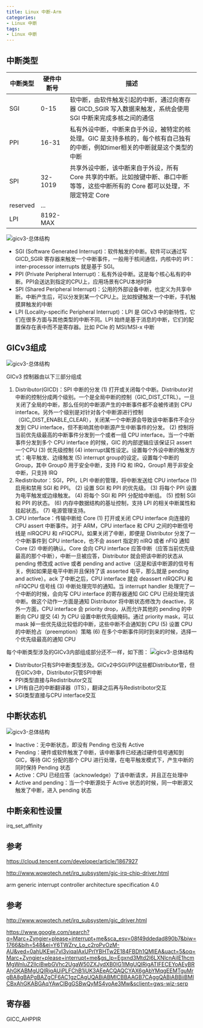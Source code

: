```yaml
---
title: Linux 中断-Arm
categories: 
- Linux 中断
tags:
- Linux 中断
---
```


## 中断类型
| 中断类型 | 硬件中断号  | 描述 |
| --- | --- | --- |
| SGI | 0-15 | 软中断，由软件触发引起的中断，通过向寄存器 GICD_SGIR 写入数据来触发，系统会使用 SGI 中断来完成多核之间的通信|
| PPI | 16-31   | 私有外设中断，中断来自于外设，被特定的核处理。GIC 是支持多核的，每个核有自己独有的中断，例如timer相关的中断就是这个类型的中断 |
| SPI | 32-1019  | 共享外设中断，该中断来自于外设，所有 Core 共享的中断。比如按键中断、串口中断等等，这些中断所有的 Core 都可以处理，不限定特定 Core
| reserved | ...  |
| LPI | 8192-MAX  |

![gicv3-总体结构](/images/中断/gic-v3中断类型和范围.png)

- SGI (Software Generated Interrupt)：软件触发的中断。软件可以通过写 GICD_SGIR 寄存器来触发一个中断事件，一般用于核间通信，内核中的 IPI：inter-processor interrupts 就是基于 SGI。
- PPI (Private Peripheral Interrupt)：私有外设中断。这是每个核心私有的中断。PPI会送达到指定的CPU上，应用场景有CPU本地时钟
- SPI (Shared Peripheral Interrupt)：公用的外部设备中断，也定义为共享中断。中断产生后，可以分发到某一个CPU上。比如按键触发一个中断，手机触摸屏触发的中断
- LPI (Locality-specific Peripheral Interrupt)：LPI 是 GICv3 中的新特性，它们在很多方面与其他类型的中断不同。LPI 始终是基于消息的中断，它们的配置保存在表中而不是寄存器。比如 PCIe 的 MSI/MSI-x 中断

## GICv3组成
![gicv3-总体结构](/images/中断/gicv3-总体结构.png)

GICv3 控制器由以下三部分组成
1. Distributor(GICD)：SPI 中断的分发
(1) 打开或关闭每个中断。Distributor对中断的控制分成两个级别。一个是全局中断的控制（GIC_DIST_CTRL）。一旦关闭了全局的中断，那么任何的中断源产生的中断事件都不会被传递到 CPU interface。另外一个级别是对针对各个中断源进行控制（GIC_DIST_ENABLE_CLEAR），关闭某一个中断源会导致该中断事件不会分发到 CPU interface，但不影响其他中断源产生中断事件的分发。
(2) 控制将当前优先级最高的中断事件分发到一个或者一组 CPU interface。当一个中断事件分发到多个 CPU interface 的时候，GIC 的内部逻辑应该保证只 assert 一个CPU
(3) 优先级控制
(4) interrupt属性设定。设置每个外设中断的触发方式：电平触发、边缘触发
(5) interrupt group的设定。设置每个中断的 Group，其中 Group0 用于安全中断，支持 FIQ 和 IRQ，Group1 用于非安全中断，只支持 IRQ
2. Redistributor：SGI，PPI，LPI 中断的管理，将中断发送给 CPU interface
(1) 启用和禁用 SGI 和 PPI。
(2) 设置 SGI 和 PPI 的优先级。
(3) 将每个 PPI 设置为电平触发或边缘触发。
(4) 将每个 SGI 和 PPI 分配给中断组。
(5) 控制 SGI 和 PPI 的状态。
(6) 内存中数据结构的基址控制，支持 LPI 的相关中断属性和挂起状态。
(7) 电源管理支持。
3. CPU interface：传输中断给 Core
(1) 打开或关闭 CPU interface 向连接的 CPU assert 中断事件。对于 ARM，CPU interface 和 CPU 之间的中断信号线是 nIRQCPU 和 nFIQCPU。如果关闭了中断，即便是 Distributor 分发了一个中断事件到 CPU interface，也不会 assert 指定的 nIRQ 或者 nFIQ 通知 Core
(2) 中断的确认。Core 会向 CPU interface 应答中断（应答当前优先级最高的那个中断），中断一旦被应答，Distributor 就会把该中断的状态从 pending 修改成 active 或者 pending and active（这是和该中断源的信号有关，例如如果是电平中断并且保持了该 asserted 电平，那么就是 pending and active）。ack 了中断之后，CPU interface 就会 deassert nIRQCPU 和 nFIQCPU 信号线
(3) 中断处理完毕的通知。当 interrupt handler 处理完了一个中断的时候，会向写 CPU interface 的寄存器通知 GIC CPU 已经处理完该中断。做这个动作一方面是通知 Distributor 将中断状态修改为 deactive，另外一方面，CPU interface 会 priority drop，从而允许其他的 pending 的中断向 CPU 提交
(4) 为 CPU 设置中断优先级掩码。通过 priority mask，可以 mask 掉一些优先级比较低的中断，这些中断不会通知到 CPU
(5) 设置 CPU 的中断抢占（preemption）策略
(6) 在多个中断事件同时到来的时候，选择一个优先级最高的通知 CPU

每个中断类型涉及的GICv3内部组成部分还不一样，如下图：
![gicv3-总体结构](/images/中断/gic-v3中断类型与模块关系.png)
- Distributor只有SPI中断类型涉及。GICv2中SGI/PPI这些都Distributor管，但在GICv3中，Distributor只管SPI中断
- PPI类型直接与Redistributor交互
- LPI有自己的中断翻译器（ITS），翻译之后再与Redistribotor交互
- SGI类型直接与CPU interface交互

## 中断状态机
![gicv3-总体结构](/images/中断/gic-v3中断状态机.png)
- Inactive：无中断状态，即没有 Pending 也没有 Active
- Pending：硬件或软件触发了中断，该中断事件已经通过硬件信号通知到 GIC，等待 GIC 分配的那个 CPU 进行处理，在电平触发模式下，产生中断的同时保持 Pending 状态
- Active：CPU 已经应答（acknowledge）了该中断请求，并且正在处理中
- Active and pending：当一个中断源处于 Active 状态的时候，同一中断源又触发了中断，进入 pending 状态

## 中断亲和性设置
irq_set_affinity

## 参考
https://cloud.tencent.com/developer/article/1867927

http://www.wowotech.net/irq_subsystem/gic-irq-chip-driver.html

arm generic interrupt controller architecture specification 4.0


## 参考
http://www.wowotech.net/irq_subsystem/gic_driver.html

https://www.google.com/search?q=Marc+Zyngier+please+interrupt+me&sca_esv=08f49ddedad890b7&biw=1766&bih=548&ei=Y6TWZrv_Lo_c2roPvOzM-AU&ved=0ahUKEwj7vI3viqaIAxUPrlYBHTw2E184FBDh1QMIEA&uact=5&oq=Marc+Zyngier+please+interrupt+me&gs_lp=Egxnd3Mtd2l6LXNlcnAiIE1hcmMgWnluZ2llciBwbGVhc2UgaW50ZXJydXB0IG1lMgUQIRigATIFECEYoAEyBRAhGKABMgUQIRigAUiPLFChB1iUK3AEeACQAQCYAX6gAbYMqgEEMTguMrgBA8gBAPgBAZgCF6AC1gzCAgUQABiABMICBBAAGB7CAggQABiABBiiBMICBxAhGKABGAqYAwCIBgGSBwQyMS4yoAe3Mw&sclient=gws-wiz-serp

## 寄存器
GICC_AHPPIR
